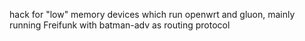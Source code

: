hack for "low" memory devices which run openwrt and gluon, mainly running Freifunk with batman-adv as routing protocol
